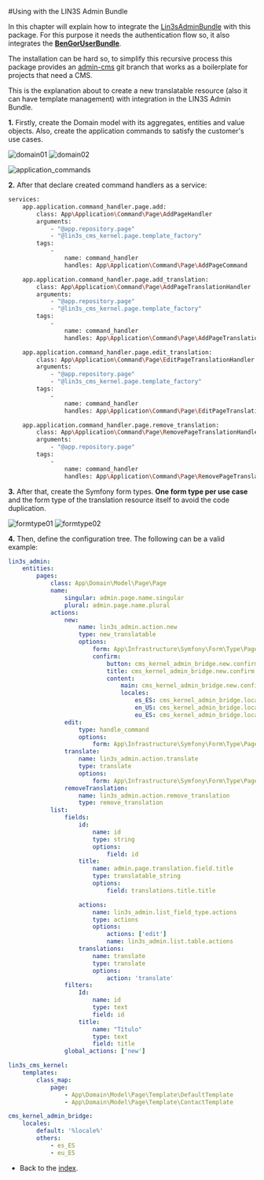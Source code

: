 #Using with the LIN3S Admin Bundle

In this chapter will explain how to integrate the [Lin3sAdminBundle][1] with this package. For this purpose it needs the
authentication flow so, it also integrates the **[BenGorUserBundle][2]**.

The installation can be hard so, to simplify this recursive process this package provides an [admin-cms][3]
git branch that works as a boilerplate for projects that need a CMS.

This is the explanation about to create a new translatable resource (also it can have template management)
with integration in the LIN3S Admin Bundle.

**1.** Firstly, create the Domain model with its aggregates, entities and value objects. Also, create the application
commands to satisfy the customer's use cases.

![domain01](_images/lin3s_admin_integration/domain_01.png)
![domain02](_images/lin3s_admin_integration/domain_02.png)

![application_commands](_images/lin3s_admin_integration/application_commands.png)

**2.** After that declare created command handlers as a service:
```bash
services:
    app.application.command_handler.page.add:
        class: App\Application\Command\Page\AddPageHandler
        arguments:
            - "@app.repository.page"
            - "@lin3s_cms_kernel.page.template_factory"
        tags:
            -
                name: command_handler
                handles: App\Application\Command\Page\AddPageCommand

    app.application.command_handler.page.add_translation:
        class: App\Application\Command\Page\AddPageTranslationHandler
        arguments:
            - "@app.repository.page"
            - "@lin3s_cms_kernel.page.template_factory"
        tags:
            -
                name: command_handler
                handles: App\Application\Command\Page\AddPageTranslationCommand

    app.application.command_handler.page.edit_translation:
        class: App\Application\Command\Page\EditPageTranslationHandler
        arguments:
            - "@app.repository.page"
            - "@lin3s_cms_kernel.page.template_factory"
        tags:
            -
                name: command_handler
                handles: App\Application\Command\Page\EditPageTranslationCommand

    app.application.command_handler.page.remove_translation:
        class: App\Application\Command\Page\RemovePageTranslationHandler
        arguments:
            - "@app.repository.page"
        tags:
            -
                name: command_handler
                handles: App\Application\Command\Page\RemovePageTranslationCommand
```

**3.** After that, create the Symfony form types. **One form type per use case** and the form type of the translation
resource itself to avoid the code duplication.

![formtype01](_images/lin3s_admin_integration/form_types_01.png)
![formtype02](_images/lin3s_admin_integration/form_types_02.png)

**4.** Then, define the configuration tree. The following can be a valid example:

```yml
lin3s_admin:
    entities:
        pages:
            class: App\Domain\Model\Page\Page
            name:
                singular: admin.page.name.singular
                plural: admin.page.name.plural
            actions:
                new:
                    name: lin3s_admin.action.new
                    type: new_translatable
                    options:
                        form: App\Infrastructure\Symfony\Form\Type\Page\AddPageType
                        confirm:
                            button: cms_kernel_admin_bridge.new.confirm.button
                            title: cms_kernel_admin_bridge.new.confirm.title
                            content:
                                main: cms_kernel_admin_bridge.new.confirm.content
                                locales:
                                    es_ES: cms_kernel_admin_bridge.locale.es_ES
                                    en_US: cms_kernel_admin_bridge.locale.en_US
                                    eu_ES: cms_kernel_admin_bridge.locale.eu_ES
                edit:
                    type: handle_command
                    options:
                        form: App\Infrastructure\Symfony\Form\Type\Page\EditPageType
                translate:
                    name: lin3s_admin.action.translate
                    type: translate
                    options:
                        form: App\Infrastructure\Symfony\Form\Type\Page\EditPageTranslationType
                removeTranslation:
                    name: lin3s_admin.action.remove_translation
                    type: remove_translation
            list:
                fields:
                    id:
                        name: id
                        type: string
                        options:
                            field: id
                    title:
                        name: admin.page.translation.field.title
                        type: translatable_string
                        options:
                            field: translations.title.title

                    actions:
                        name: lin3s_admin.list_field_type.actions
                        type: actions
                        options:
                            actions: ['edit']
                            name: lin3s_admin.list.table.actions
                    translations:
                        name: translate
                        type: translate
                        options:
                            action: 'translate'
                filters:
                    Id:
                        name: id
                        type: text
                        field: id
                    title:
                        name: "Título"
                        type: text
                        field: title
                global_actions: ['new']

lin3s_cms_kernel:
    templates:
        class_map:
            page:
                - App\Domain\Model\Page\Template\DefaultTemplate
                - App\Domain\Model\Page\Template\ContactTemplate

cms_kernel_admin_bridge:
    locales:
        default: '%locale%'
        others:
            - es_ES
            - eu_ES
```

[1]: https://github.com/LIN3S/AdminBundle
[2]: https://github.com/BenGorUser/BenGorUserBundle
[3]: https://github.com/LIN3S/PhpDDDStandard/tree/admin-cms

- Back to the [index](index.md).
